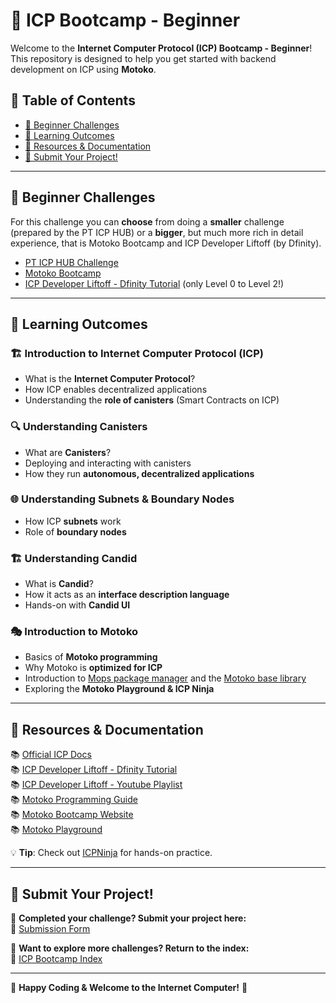 # 🚀 ICP Bootcamp - Beginner

Welcome to the **Internet Computer Protocol (ICP) Bootcamp - Beginner**! This repository is designed to help you get started with backend development on ICP using **Motoko**.

## 📜 Table of Contents
- [🎯 Beginner Challenges](#-beginner-challenges)
- [📖 Learning Outcomes](#-learning-outcomes)
- [🔗 Resources & Documentation](#-resources--documentation)
- [📩 Submit Your Project!](#-submit-your-project)

---

## 🎯 Beginner Challenges

For this challenge you can **choose** from doing a **smaller** challenge (prepared by the PT ICP HUB) or a **bigger**, but much more rich in detail experience, that is Motoko Bootcamp and ICP Developer Liftoff (by Dfinity).

- [PT ICP HUB Challenge](https://github.com/pt-icp-hub/ICP-Bootcamp-Beginner-Coding)
- [Motoko Bootcamp](https://nnri3-7qaaa-aaaaj-qa3qa-cai.icp0.io/)
- [ICP Developer Liftoff - Dfinity Tutorial](https://internetcomputer.org/docs/current/tutorials/developer-liftoff/)  (only Level 0 to Level 2!)

---

## 📖 Learning Outcomes

### 🏗️ **Introduction to Internet Computer Protocol (ICP)**
- What is the **Internet Computer Protocol**?
- How ICP enables decentralized applications
- Understanding the **role of canisters** (Smart Contracts on ICP)

### 🔍 **Understanding Canisters**
- What are **Canisters**?
- Deploying and interacting with canisters
- How they run **autonomous, decentralized applications**

### 🌐 **Understanding Subnets & Boundary Nodes**
- How ICP **subnets** work
- Role of **boundary nodes**

### 🏗️ **Understanding Candid**
- What is **Candid**?
- How it acts as an **interface description language**
- Hands-on with **Candid UI**

### 🎭 **Introduction to Motoko**
- Basics of **Motoko programming**
- Why Motoko is **optimized for ICP**
- Introduction to [Mops package manager](https://mops.one/) and the [Motoko base library](https://mops.one/base)
- Exploring the **Motoko Playground & ICP Ninja**

---

## 🔗 Resources & Documentation
📚 [Official ICP Docs](https://internetcomputer.org/docs)  
📚 [ICP Developer Liftoff - Dfinity Tutorial](https://internetcomputer.org/docs/current/tutorials/developer-liftoff/)  
📚 [ICP Developer Liftoff - Youtube Playlist](https://www.youtube.com/watch?v=oBUpJ4CqmN0&list=PLuhDt1vhGcrdR2h6nPNylXKS4u8L-efvD&index=31)  
📚 [Motoko Programming Guide](https://sdk.dfinity.org/docs/language-guide/motoko.html)  
📚 [Motoko Bootcamp Website](https://www.motokobootcamp.com/)  
📚 [Motoko Playground](https://m7sm4-2iaaa-aaaab-qabra-cai.raw.ic0.app/)  

💡 **Tip**: Check out [ICPNinja](https://icp.ninja/) for hands-on practice.

---

## 📩 Submit Your Project!

🎯 **Completed your challenge? Submit your project here:**  
📢 [Submission Form](https://docs.google.com/forms/d/e/1FAIpQLSfRDeUw9sckd9vVmfb9gQKs4btvZRlHLTNBTgN57HdxEnge2w/viewform?usp=dialog)  

📌 **Want to explore more challenges? Return to the index:**  
🔗 [ICP Bootcamp Index](https://github.com/pt-icp-hub/ICP-Bootcamp-Index?tab=readme-ov-file) 

---

🚀 **Happy Coding & Welcome to the Internet Computer!** 🚀
